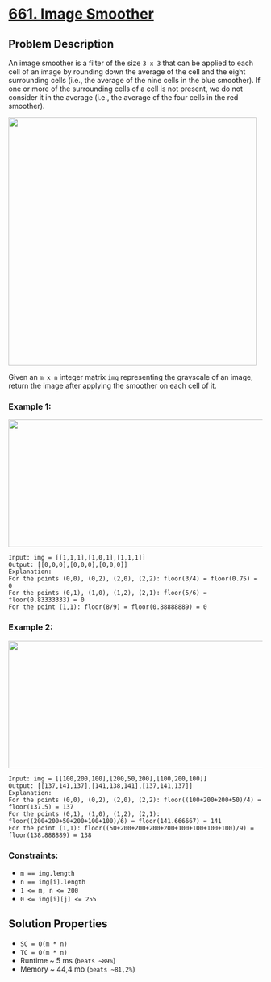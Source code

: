 # [661. Image Smoother](https://leetcode.com/problems/image-smoother/description)

## Problem Description

An image smoother is a filter of the size `3 x 3` that can be applied to each cell of an image by rounding down the average of the cell and the eight surrounding cells (i.e., the average of the nine cells in the blue smoother). If one or more of the surrounding cells of a cell is not present, we do not consider it in the average (i.e., the average of the four cells in the red smoother).

<img alt="" src="https://assets.leetcode.com/uploads/2021/05/03/smoother-grid.jpg" style="width: 493px; height: 493px;">

Given an `m x n` integer matrix `img` representing the grayscale of an image, return the image after applying the smoother on each cell of it.



### Example 1:

<img alt="" src="https://assets.leetcode.com/uploads/2021/05/03/smooth-grid.jpg" style="width: 613px; height: 253px;">

```
Input: img = [[1,1,1],[1,0,1],[1,1,1]]
Output: [[0,0,0],[0,0,0],[0,0,0]]
Explanation:
For the points (0,0), (0,2), (2,0), (2,2): floor(3/4) = floor(0.75) = 0
For the points (0,1), (1,0), (1,2), (2,1): floor(5/6) = floor(0.83333333) = 0
For the point (1,1): floor(8/9) = floor(0.88888889) = 0
```
### Example 2:

<img alt="" src="https://assets.leetcode.com/uploads/2021/05/03/smooth2-grid.jpg" style="width: 613px; height: 253px;">

```
Input: img = [[100,200,100],[200,50,200],[100,200,100]]
Output: [[137,141,137],[141,138,141],[137,141,137]]
Explanation:
For the points (0,0), (0,2), (2,0), (2,2): floor((100+200+200+50)/4) = floor(137.5) = 137
For the points (0,1), (1,0), (1,2), (2,1): floor((200+200+50+200+100+100)/6) = floor(141.666667) = 141
For the point (1,1): floor((50+200+200+200+200+100+100+100+100)/9) = floor(138.888889) = 138
```

### Constraints:

* `m == img.length`
* `n == img[i].length`
* `1 <= m, n <= 200`
* `0 <= img[i][j] <= 255`


## Solution Properties
* `SC = O(m * n)`
* `TC = O(m * n)`
* Runtime ~ 5 ms (`beats ~89%`)
* Memory ~ 44,4 mb (`beats ~81,2%`)